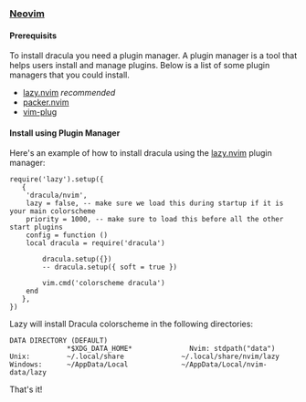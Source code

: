 ### [Neovim](https://neovim.io)

#### Prerequisits

To install dracula you need a plugin manager.
A plugin manager is a tool that helps users install and manage plugins.
Below is a list of some plugin managers that you could install.

- [lazy.nvim](folke/lazy.nvim) *recommended*
- [packer.nvim](wbthomason/packer.nvim)
- [vim-plug](https://github.com/junegunn/vim-plug)

#### Install using Plugin Manager

Here's an example of how to install dracula using the [lazy.nvim](https://github.com/folke/lazy.nvim) plugin manager:

    require('lazy').setup({
       {
        'dracula/nvim',
        lazy = false, -- make sure we load this during startup if it is your main colorscheme
        priority = 1000, -- make sure to load this before all the other start plugins
        config = function ()
        local dracula = require('dracula')

            dracula.setup({})
            -- dracula.setup({ soft = true })

            vim.cmd('colorscheme dracula')
        end
       },
    })

Lazy will install Dracula colorscheme in the following directories:

    DATA DIRECTORY (DEFAULT)  
                  *$XDG_DATA_HOME*              Nvim: stdpath("data")
    Unix:         ~/.local/share              ~/.local/share/nvim/lazy
    Windows:      ~/AppData/Local             ~/AppData/Local/nvim-data/lazy

That's it!
